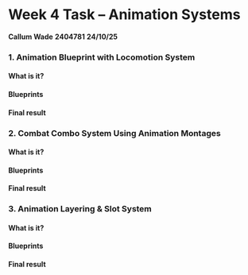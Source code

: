 # Week 4 Task – Animation Systems

**Callum Wade** **2404781** **24/10/25** 


### 1. Animation Blueprint with Locomotion System


#### What is it?



#### Blueprints



#### Final result



### 2. Combat Combo System Using Animation Montages


#### What is it?



#### Blueprints



#### Final result



### 3. Animation Layering & Slot System


#### What is it?



#### Blueprints



#### Final result




